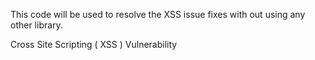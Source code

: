 This code will be used to resolve the XSS issue fixes with out using any other library.

Cross Site Scripting ( XSS ) Vulnerability 
